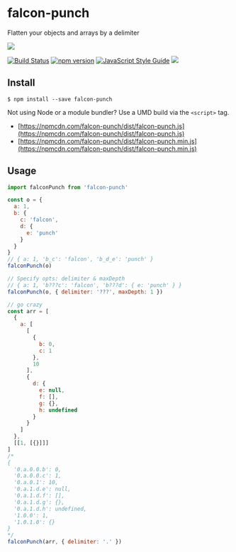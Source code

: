 # falcon-punch

Flatten your objects and arrays by a delimiter

![](http://i.giphy.com/y4dfjHr6NsjsY.gif)

[![Build Status](https://travis-ci.org/danne931/falcon-punch.svg?branch=master)](https://travis-ci.org/danne931/falcon-punch)
[![npm version](https://img.shields.io/npm/v/falcon-punch.svg?style=flat-square)](https://www.npmjs.com/package/falcon-punch)
[![JavaScript Style Guide](https://img.shields.io/badge/code%20style-standard-brightgreen.svg)](http://standardjs.com/)
![](https://img.shields.io/badge/license-MIT-blue.svg)

## Install

```
$ npm install --save falcon-punch
```

Not using Node or a module bundler? Use a UMD build via the `<script>` tag.
- [https://npmcdn.com/falcon-punch/dist/falcon-punch.js](https://npmcdn.com/falcon-punch/dist/falcon-punch.js)
- [https://npmcdn.com/falcon-punch/dist/falcon-punch.min.js](https://npmcdn.com/falcon-punch/dist/falcon-punch.min.js)

## Usage

```javascript
import falconPunch from 'falcon-punch'

const o = {
  a: 1,
  b: {
    c: 'falcon',
    d: {
      e: 'punch'
    }
  }
}
// { a: 1, 'b_c': 'falcon', 'b_d_e': 'punch' }
falconPunch(o)

// Specify opts: delimiter & maxDepth
// { a: 1, 'b???c': 'falcon', 'b???d': { e: 'punch' } }
falconPunch(o, { delimiter: '???', maxDepth: 1 })

// go crazy
const arr = [
  {
    a: [
      [
        {
          b: 0,
          c: 1
        },
        10
      ],
      {
        d: {
          e: null,
          f: [],
          g: {},
          h: undefined
        }
      }
    ]
  },
  [[1, [{}]]]
]
/*
{
  '0.a.0.0.b': 0,
  '0.a.0.0.c': 1,
  '0.a.0.1': 10,
  '0.a.1.d.e': null,
  '0.a.1.d.f': [],
  '0.a.1.d.g': {},
  '0.a.1.d.h': undefined,
  '1.0.0': 1,
  '1.0.1.0': {}
}
*/
falconPunch(arr, { delimiter: '.' })
```
